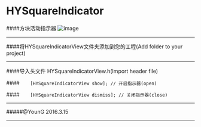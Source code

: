 # HYSquareIndicator

####方块活动指示器
![image](https://github.com/hy285585804/HYSquareIndicator/blob/master/HYSquareIndicatorNew.gif)

***

####将HYSquareIndicatorView文件夹添加到您的工程(Add folder to your project)

***

####导入头文件 HYSquareIndicatorView.h(Import header file)
   
####`    [HYSquareIndicatorView show]; // 开启指示器(open)` 
    
####`    [HYSquareIndicatorView dismiss]; // 关闭指示器(close)`


***
#####@YounG 2016.3.15 

***

